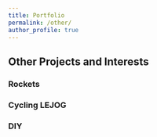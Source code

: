 ```yaml
---
title: Portfolio
permalink: /other/
author_profile: true
---
```



## Other Projects and Interests

### Rockets

### Cycling LEJOG

### DIY